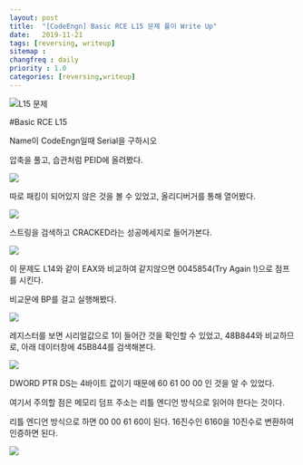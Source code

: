 ```yaml
---
layout: post
title:  "[CodeEngn] Basic RCE L15 문제 풀이 Write Up"
date:   2019-11-21
tags: [reversing, writeup]
sitemap :
changfreq : daily
priority : 1.0
categories: [reversing,writeup]
---
```


![L15 문제](https://img1.daumcdn.net/thumb/R1280x0/?scode=mtistory2&fname=https%3A%2F%2Fk.kakaocdn.net%2Fdn%2FRVLRQ%2FbtqzU8pHUSm%2FkcX5Njxmzb3yB5Cnzkaxl0%2Fimg.png)

#Basic RCE L15

Name이 CodeEngn일때 Serial을 구하시오

압축을 풀고, 습관처럼 PEID에 올려봤다.

![](https://img1.daumcdn.net/thumb/R1280x0/?scode=mtistory2&fname=https%3A%2F%2Fk.kakaocdn.net%2Fdn%2FcoHW4C%2FbtqzR2EsUuX%2Fy5h5uK7ot3JnypF4WIjRwK%2Fimg.png)

따로 패킹이 되어있지 않은 것을 볼 수 있었고, 올리디버거를 통해 열어봤다.

![](https://img1.daumcdn.net/thumb/R1280x0/?scode=mtistory2&fname=https%3A%2F%2Fk.kakaocdn.net%2Fdn%2Fb0Obgk%2FbtqzWr9VACK%2FnEqEqHKjMAkyGkp4URC0C0%2Fimg.png)

스트링을 검색하고 CRACKED라는 성공메세지로 들어가본다.

![](https://img1.daumcdn.net/thumb/R1280x0/?scode=mtistory2&fname=https%3A%2F%2Fk.kakaocdn.net%2Fdn%2FbcEzXL%2FbtqzU8ccNd5%2Fe4nrZOPUe1NeIqKL2mwgK0%2Fimg.png)

이 문제도 L14와 같이 EAX와 비교하여 같지않으면 0045854(Try Again !)으로 점프를 시킨다.

비교문에 BP를 걸고 실행해봤다.

![](https://img1.daumcdn.net/thumb/R1280x0/?scode=mtistory2&fname=https%3A%2F%2Fk.kakaocdn.net%2Fdn%2FbdUUMW%2FbtqzVoZ8dF6%2FBx0r3qVDR5ZeDeGMVTlK7K%2Fimg.png)

레지스터를 보면 시리얼값으로 1이 들어간 것을 확인할 수 있었고, 48B844와 비교하므로, 아래 데이터창에 45B844를 검색해본다.

![](https://img1.daumcdn.net/thumb/R1280x0/?scode=mtistory2&fname=https%3A%2F%2Fk.kakaocdn.net%2Fdn%2FciiRbG%2FbtqzVnUtgT6%2FVbPVbS3bLKnjQilpCbxfxk%2Fimg.png)

DWORD PTR DS는 4바이트 값이기 때문에 60 61 00 00 인 것을 알 수 있었다.

여기서 주의할 점은 메모리 덤프 주소는 리틀 엔디언 방식으로 읽어야 한다는 것이다.

리틀 엔디언 방식으로 하면 00 00 61 60이 된다. 16진수인 6160을 10진수로 변환하여 인증하면 된다.

![](https://img1.daumcdn.net/thumb/R1280x0/?scode=mtistory2&fname=https%3A%2F%2Fk.kakaocdn.net%2Fdn%2FsWiGz%2FbtqzSZtJwj3%2Fru0wnUANwIqSnRKElHqcok%2Fimg.png)
